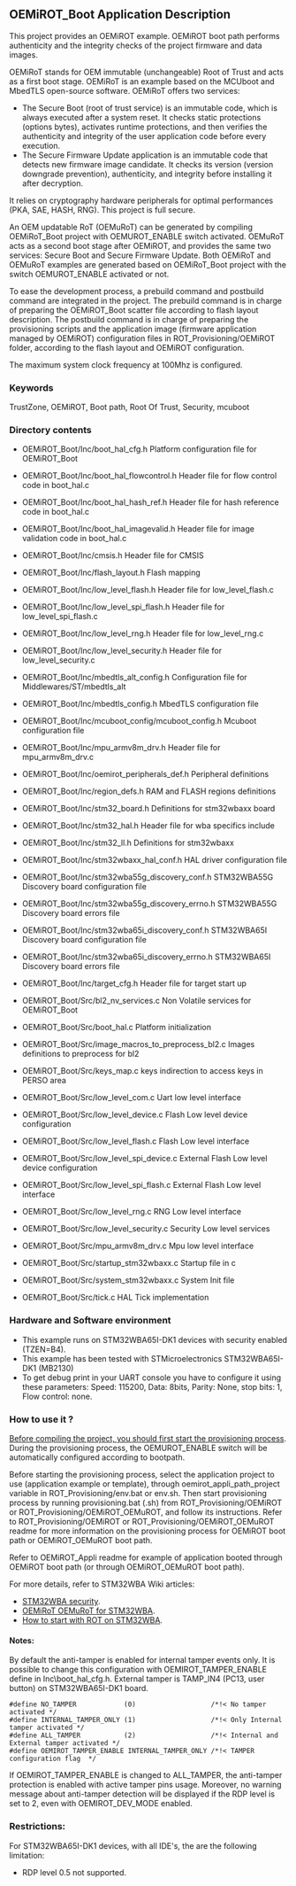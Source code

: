 ## <b>OEMiROT_Boot Application Description</b>

This project provides an OEMiROT example. OEMiROT boot path performs authenticity and the integrity checks of the project firmware and data images.

OEMiRoT stands for OEM immutable (unchangeable) Root of Trust and acts as a first boot stage. OEMiRoT is an example based on the MCUboot and MbedTLS open-source software. OEMiRoT offers two services:

- The Secure Boot (root of trust service) is an immutable code, which is always executed after a system reset. It checks static protections (options bytes),
  activates runtime protections, and then verifies the authenticity and integrity of the user application code before every execution.
- The Secure Firmware Update application is an immutable code that detects new firmware image candidate. It checks its version (version downgrade prevention),
  authenticity, and integrity before installing it after decryption.

It relies on cryptography hardware peripherals for optimal performances (PKA, SAE, HASH, RNG).
This project is full secure.

An OEM updatable RoT (OEMuRoT) can be generated by compiling OEMiRoT_Boot project with OEMUROT_ENABLE switch activated. OEMuRoT acts as a second boot stage after OEMiROT,
and provides the same two services: Secure Boot and Secure Firmware Update. Both OEMiRoT and OEMuRoT examples are generated based on OEMiRoT_Boot project with the switch OEMUROT_ENABLE
activated or not.

To ease the development process, a prebuild command and postbuild command are integrated in the project.
The prebuild command is in charge of preparing the OEMiROT_Boot scatter file according to flash layout description.
The postbuild command is in charge of preparing the provisioning scripts and the application image (firmware application managed by OEMiROT) configuration files in ROT_Provisioning/OEMiROT
folder, according to the flash layout and OEMiROT configuration.

The maximum system clock frequency at 100Mhz is configured.

### <b>Keywords</b>

TrustZone, OEMiROT, Boot path, Root Of Trust, Security, mcuboot

### <b>Directory contents</b>

  - OEMiROT_Boot/Inc/boot_hal_cfg.h                    Platform configuration file for OEMiROT_Boot
  - OEMiROT_Boot/Inc/boot_hal_flowcontrol.h            Header file for flow control code in boot_hal.c
  - OEMiROT_Boot/Inc/boot_hal_hash_ref.h               Header file for hash reference code in boot_hal.c
  - OEMiROT_Boot/Inc/boot_hal_imagevalid.h             Header file for image validation code in boot_hal.c
  - OEMiROT_Boot/Inc/cmsis.h                           Header file for CMSIS
  - OEMiROT_Boot/Inc/flash_layout.h                    Flash mapping
  - OEMiROT_Boot/Inc/low_level_flash.h                 Header file for low_level_flash.c
  - OEMiROT_Boot/Inc/low_level_spi_flash.h             Header file for low_level_spi_flash.c
  - OEMiROT_Boot/Inc/low_level_rng.h                   Header file for low_level_rng.c
  - OEMiROT_Boot/Inc/low_level_security.h              Header file for low_level_security.c
  - OEMiROT_Boot/Inc/mbedtls_alt_config.h              Configuration file for Middlewares/ST/mbedtls_alt
  - OEMiROT_Boot/Inc/mbedtls_config.h                  MbedTLS configuration file
  - OEMiROT_Boot/Inc/mcuboot_config/mcuboot_config.h   Mcuboot configuration file
  - OEMiROT_Boot/Inc/mpu_armv8m_drv.h                  Header file for mpu_armv8m_drv.c
  - OEMiROT_Boot/Inc/oemirot_peripherals_def.h         Peripheral definitions
  - OEMiROT_Boot/Inc/region_defs.h                     RAM and FLASH regions definitions
  - OEMiROT_Boot/Inc/stm32_board.h                     Definitions for stm32wbaxx board
  - OEMiROT_Boot/Inc/stm32_hal.h                       Header file for wba specifics include
  - OEMiROT_Boot/Inc/stm32_ll.h                        Definitions for stm32wbaxx
  - OEMiROT_Boot/Inc/stm32wbaxx_hal_conf.h             HAL driver configuration file
  - OEMiROT_Boot/Inc/stm32wba55g_discovery_conf.h      STM32WBA55G Discovery board configuration file
  - OEMiROT_Boot/Inc/stm32wba55g_discovery_errno.h     STM32WBA55G Discovery board errors file
  - OEMiROT_Boot/Inc/stm32wba65i_discovery_conf.h      STM32WBA65I Discovery board configuration file
  - OEMiROT_Boot/Inc/stm32wba65i_discovery_errno.h     STM32WBA65I Discovery board errors file
  - OEMiROT_Boot/Inc/target_cfg.h                      Header file for target start up

  - OEMiROT_Boot/Src/bl2_nv_services.c                 Non Volatile services for OEMiROT_Boot
  - OEMiROT_Boot/Src/boot_hal.c                        Platform initialization
  - OEMiROT_Boot/Src/image_macros_to_preprocess_bl2.c  Images definitions to preprocess for bl2
  - OEMiROT_Boot/Src/keys_map.c                        keys indirection to access keys in PERSO area
  - OEMiROT_Boot/Src/low_level_com.c                   Uart low level interface
  - OEMiROT_Boot/Src/low_level_device.c                Flash Low level device configuration
  - OEMiROT_Boot/Src/low_level_flash.c                 Flash Low level interface
  - OEMiROT_Boot/Src/low_level_spi_device.c            External Flash Low level device configuration
  - OEMiROT_Boot/Src/low_level_spi_flash.c             External Flash Low level interface
  - OEMiROT_Boot/Src/low_level_rng.c                   RNG Low level interface
  - OEMiROT_Boot/Src/low_level_security.c              Security Low level services
  - OEMiROT_Boot/Src/mpu_armv8m_drv.c                  Mpu low level interface
  - OEMiROT_Boot/Src/startup_stm32wbaxx.c              Startup file in c
  - OEMiROT_Boot/Src/system_stm32wbaxx.c               System Init file
  - OEMiROT_Boot/Src/tick.c                            HAL Tick implementation

### <b>Hardware and Software environment</b>

  - This example runs on STM32WBA65I-DK1 devices with security enabled (TZEN=B4).
  - This example has been tested with STMicroelectronics STM32WBA65I-DK1 (MB2130)
  - To get debug print in your UART console you have to configure it using these parameters:
    Speed: 115200, Data: 8bits, Parity: None, stop bits: 1, Flow control: none.

### <b>How to use it ?</b>

<u>Before compiling the project, you should first start the provisioning process</u>. During the provisioning process,
the OEMUROT_ENABLE switch will be automatically configured according to bootpath.

Before starting the provisioning process, select the application project to use (application example or template),
through oemirot_appli_path_project variable in ROT_Provisioning/env.bat or env.sh.
Then start provisioning process by running provisioning.bat (.sh) from ROT_Provisioning/OEMiROT or ROT_Provisioning/OEMiROT_OEMuROT,
and follow its instructions. Refer to ROT_Provisioning/OEMiROT or ROT_Provisioning/OEMiROT_OEMuROT readme for more information on
the provisioning process for OEMiROT boot path or OEMiROT_OEMuROT boot path.

Refer to OEMiROT_Appli readme for example of application booted through OEMiROT boot path (or through
OEMiROT_OEMuROT boot path).

For more details, refer to STM32WBA Wiki articles:

  - [STM32WBA security](https://wiki.st.com/stm32mcu/wiki/Category:STM32WBA).
  - [OEMiRoT OEMuRoT for STM32WBA](https://wiki.st.com/stm32mcu/wiki/Security:OEMiRoT_OEMuRoT_for_STM32WBA).
  - [How to start with ROT on STM32WBA](https://wiki.st.com/stm32mcu/wiki/Category:How_to_start_with_RoT_on_WBA).

#### <b>Notes:</b>

By default the anti-tamper is enabled for internal tamper events only. It is possible to change this configuration with
OEMIROT_TAMPER_ENABLE define in Inc\\boot_hal_cfg.h.
External tamper is TAMP_IN4 (PC13, user button) on STM32WBA65I-DK1 board.

```
#define NO_TAMPER            (0)                   /*!< No tamper activated */
#define INTERNAL_TAMPER_ONLY (1)                   /*!< Only Internal tamper activated */
#define ALL_TAMPER           (2)                   /*!< Internal and External tamper activated */
#define OEMIROT_TAMPER_ENABLE INTERNAL_TAMPER_ONLY /*!< TAMPER configuration flag  */
```

If OEMIROT_TAMPER_ENABLE is changed to ALL_TAMPER, the anti-tamper protection is enabled with active tamper pins usage.
Moreover, no warning message about anti-tamper detection will be displayed if the RDP level is set to 2,
even with OEMIROT_DEV_MODE enabled.

### <b>Restrictions:</b>

For STM32WBA65I-DK1 devices, with all IDE's, the are the following limitation:

   - RDP level 0.5 not supported.

